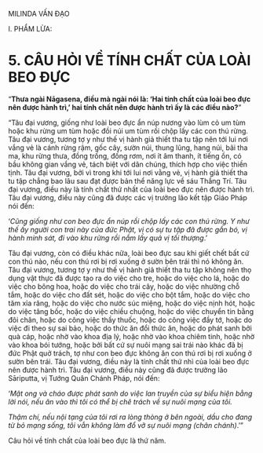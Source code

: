 MILINDA VẤN ĐẠO

I. PHẨM LỪA:

# 5. CÂU HỎI VỀ TÍNH CHẤT CỦA LOÀI BEO ĐỰC

“**Thưa ngài Nāgasena, điều mà ngài nói là: ‘Hai tính chất của loài beo đực nên được hành trì,’ hai tính chất nên được hành trì ấy là các điều nào?**”

“Tâu đại vương, giống như loài beo đực ẩn núp nương vào lùm cỏ um tùm hoặc khu rừng um tùm hoặc đồi núi um tùm rồi chộp lấy các con thú rừng. Tâu đại vương, tương tợ y như thế vị hành giả thiết tha tu tập nên tới lui nơi vắng vẻ là cánh rừng rậm, gốc cây, sườn núi, thung lũng, hang núi, bãi tha ma, khu rừng thưa, đồng trống, đống rơm, nơi ít âm thanh, ít tiếng ồn, có bầu không gian vắng vẻ, tách biệt với dân chúng, thích hợp cho việc thiền tịnh. Tâu đại vương, bởi vì trong khi tới lui nơi vằng vẻ, vị hành giả thiết tha tu tập chẳng bao lâu sau đạt được bản thể năng lực về sáu Thắng Trí. Tâu đại vương, điều này là tính chất thứ nhất của loài beo đực nên được hành trì. Tâu đại vương, điều này cũng đã được các vị trưởng lão kết tập Giáo Pháp nói đến:

‘_Cũng giống như con beo đực ẩn núp rồi chộp lấy các con thú rừng. Y như thế ấy người con trai này của đức Phật, vị có sự tu tập đã được gắn bó, vị hành minh sát, đi vào khu rừng rồi nắm lấy quả vị tối thượng_.’

Tâu đại vương, còn có điều khác nữa, loài beo đực sau khi giết chết bất cứ con thú nào, nếu con thú rơi bị rơi xuống ở sườn bên trái thì nó không ăn. Tâu đại vương, tương tợ y như thế vị hành giả thiết tha tu tập không nên thọ dụng vật thực đã được tạo ra do việc cho tre, hoặc do việc cho lá, hoặc do việc cho bông hoa, hoặc do việc cho trái cây, hoặc do việc nhường chỗ tắm, hoặc do việc cho đất sét, hoặc do việc cho bột tắm, hoặc do việc cho tăm xỉa răng, hoặc do việc cho nước súc miệng, hoặc do việc nịnh hót, hoặc do việc tâng bốc, hoặc do việc chiều chuộng, hoặc do việc chuyển tin bằng đôi chân, hoặc do công việc thầy thuốc, hoặc do công việc đầy tớ, hoặc do việc đi theo sự sai bảo, hoặc do thức ăn đổi thức ăn, hoặc do phát sanh bởi quà cáp, hoặc nhờ vào khoa địa lý, hoặc nhờ vào khoa chiêm tinh, hoặc nhờ vào khoa bói tướng, hoặc bởi bất cứ sự nuôi mạng sai trái nào khác đã bị đức Phật quở trách, tợ như con beo đực không ăn con thú rơi bị rơi xuống ở sườn bên trái. Tâu đại vương, điều này là tính chất thứ nhì của loài beo đực nên được hành trì. Tâu đại vương, điều này cũng đã được trưởng lão Sāriputta, vị Tướng Quân Chánh Pháp, nói đến:

‘_Mật ong và cháo được phát sanh do việc lan truyền của sự biểu hiện bằng lời nói, nếu ăn vào thì tôi có thể bị chê trách về sự nuôi mạng của tôi._

_Thậm chí, nếu nội tạng của tôi rơi ra lòng thòng ở bên ngoài, dầu cho đang từ bỏ mạng sống, tôi vẫn không làm đổ vỡ sự nuôi mạng (chân chánh)_.’”

Câu hỏi về tính chất của loài beo đực là thứ năm.
